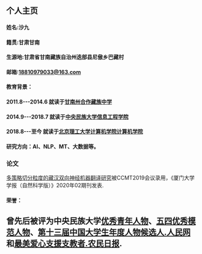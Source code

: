 ## 个人主页

#### 姓名:沙九   
#### 籍贯:甘肃甘南    
#### 生源地:甘肃省甘南藏族自治州迭部县尼傲乡巴藏村  
#### 邮箱:18810979033@163.com
#### 教育背景：
#### 2011.8---2014.6 就读于[甘南州合作藏族中学](https://hzzz.30edu.com.cn/)
#### 2014.9---2018.7 就读于[中央民族大学信息工程学院](https://news.muc.edu.cn/info/1020/9928.htm)
#### 2018.8---至今 就读于[北京理工大学计算机学院计算机学院](http://cs.bit.edu.cn/)



#### 研究方向：AI、NLP、MT、大数据等。

### 论文

[多策略切分粒度的藏汉双向神经机器翻译研究](https://mp.weixin.qq.com/s/iqfFjFq3r4ZAqIPfNF9wiQ)被CCMT2019会议录用，《厦门大学学报（自然科学版）》2020年02期刊发表.

#### 荣誉：

## 曾先后被评为中央民族大学[优秀青年人物](https://www.sohu.com/a/229225619_174487)、[五四优秀模范人物](https://www.sohu.com/a/230474705_256808)、[第十三届中国大学生年度人物候选人.人民网](http://edu.people.com.cn/n1/2018/0420/c8216-29940453.html?from=timeline&isappinstalled=1)和[最美爱心支援支教者.农民日报](https://news.muc.edu.cn/info/1022/16183.htm).




